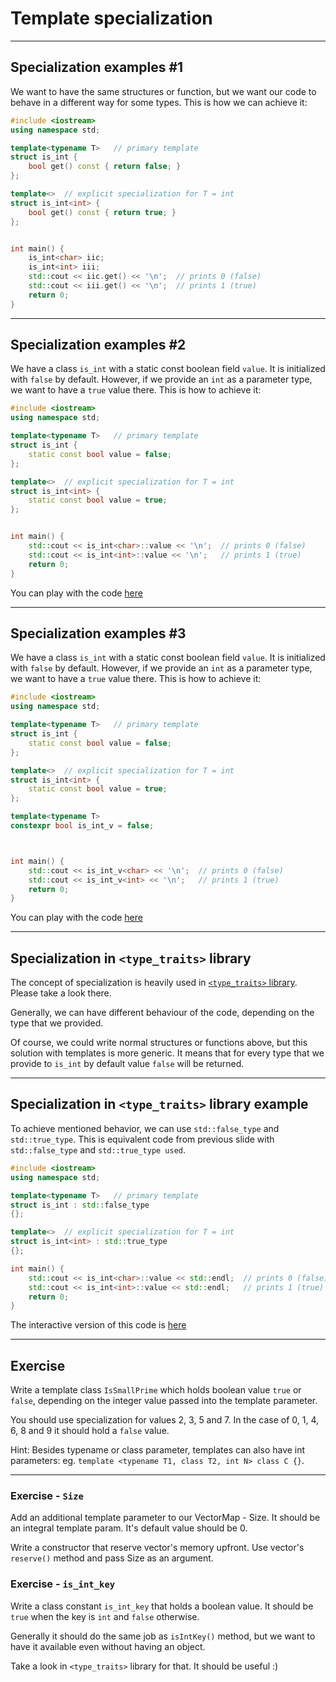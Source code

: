 <!-- .slide: data-background="#111111" -->

# Template specialization

___
<!-- .slide: style="font-size: .8em" -->

## Specialization examples #1

We want to have the same structures or function, but we want our code to behave in a different way for some types. This is how we can achieve it:

```c++
#include <iostream>
using namespace std;

template<typename T>   // primary template
struct is_int {
    bool get() const { return false; }
};

template<>  // explicit specialization for T = int
struct is_int<int> {
    bool get() const { return true; }
};


int main() {
    is_int<char> iic;
    is_int<int> iii;
    std::cout << iic.get() << '\n';  // prints 0 (false)
    std::cout << iii.get() << '\n';  // prints 1 (true)
    return 0;
}
```
<!-- .element: style="font-size: .65em" -->

___
<!-- .slide: style="font-size: .8em" -->

## Specialization examples #2

We have a class `is_int` with a static const boolean field `value`. It is initialized with `false` by default. However, if we provide an `int` as a parameter type, we want to have a `true` value there. This is how to achieve it:

```c++
#include <iostream>
using namespace std;

template<typename T>   // primary template
struct is_int {
    static const bool value = false;
};

template<>  // explicit specialization for T = int
struct is_int<int> {
    static const bool value = true;
};


int main() {
    std::cout << is_int<char>::value << '\n';  // prints 0 (false)
    std::cout << is_int<int>::value << '\n';   // prints 1 (true)
    return 0;
}
```
<!-- .element: style="font-size: .65em" -->

You can play with the code [here](https://ideone.com/fork/LEIx7e)

___
<!-- .slide: style="font-size: .8em" -->

## Specialization examples #3

We have a class `is_int` with a static const boolean field `value`. It is initialized with `false` by default. However, if we provide an `int` as a parameter type, we want to have a `true` value there. This is how to achieve it:

```c++
#include <iostream>
using namespace std;

template<typename T>   // primary template
struct is_int {
    static const bool value = false;
};

template<>  // explicit specialization for T = int
struct is_int<int> {
    static const bool value = true;
};

template<typename T>
constexpr bool is_int_v = false;



int main() {
    std::cout << is_int_v<char> << '\n';  // prints 0 (false)
    std::cout << is_int_v<int> << '\n';   // prints 1 (true)
    return 0;
}
```
<!-- .element: style="font-size: .65em" -->

You can play with the code [here](https://ideone.com/fork/LEIx7e)

___

## Specialization in `<type_traits>` library

The concept of specialization is heavily used in [`<type_traits>` library](https://en.cppreference.com/w/cpp/header/type_traits). Please take a look there.
<!-- .element: class="fragment fade-in" -->

Generally, we can have different behaviour of the code, depending on the type that we provided.
<!-- .element: class="fragment fade-in" -->

Of course, we could write normal structures or functions above, but this solution with templates is more generic. It means that for every type that we provide to `is_int` by default value `false` will be returned.
<!-- .element: class="fragment fade-in" -->

___
<!-- .slide: style="font-size: 0.85em" -->

## Specialization in `<type_traits>` library example

To achieve mentioned behavior, we can use `std::false_type` and `std::true_type`. This is equivalent code from previous slide with `std::false_type` and `std::true_type used`.

```c++
#include <iostream>
using namespace std;

template<typename T>   // primary template
struct is_int : std::false_type
{};

template<>  // explicit specialization for T = int
struct is_int<int> : std::true_type
{};

int main() {
    std::cout << is_int<char>::value << std::endl;  // prints 0 (false)
    std::cout << is_int<int>::value << std::endl;   // prints 1 (true)
    return 0;
}
```

The interactive version of this code is [here](https://ideone.com/fork/GaTh0B)

___

## Exercise

Write a template class `IsSmallPrime` which holds boolean value `true` or `false`, depending on the integer value passed into the template parameter.

You should use specialization for values 2, 3, 5 and 7. In the case of 0, 1, 4, 6, 8 and 9 it should hold a `false` value.

Hint: Besides typename or class parameter, templates can also have int parameters: eg. `template <typename T1, class T2, int N> class C {}`.

___

### Exercise - `Size`

Add an additional template parameter to our VectorMap - Size. It should be an integral template param. It's default value should be 0.

Write a constructor that reserve vector's memory upfront. Use vector's `reserve()` method and pass Size as an argument.

### Exercise - `is_int_key`

Write a class constant `is_int_key` that holds a boolean value. It should be `true` when the key is `int` and `false` otherwise.

Generally it should do the same job as `isIntKey()` method, but we want to have it available even without having an object.

Take a look in `<type_traits>` library for that. It should be useful :)

